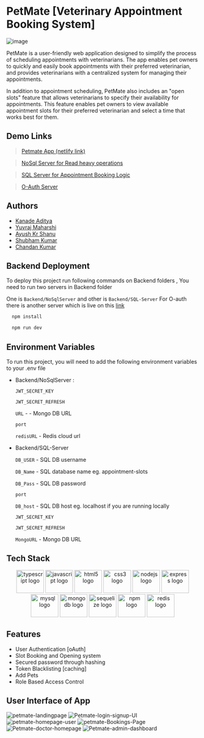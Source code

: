 
# PetMate [Veterinary Appointment Booking System]

![image](https://i.ibb.co/R4x3XMm/petmate-logo.png)

PetMate is a user-friendly web application designed to simplify the process of scheduling appointments with veterinarians. The app enables pet owners to quickly and easily book appointments with their preferred veterinarian, and provides veterinarians with a centralized system for managing their appointments.

In addition to appointment scheduling, PetMate also includes an "open slots" feature that allows veterinarians to specify their availability for appointments. This feature enables pet owners to view available appointment slots for their preferred veterinarian and select a time that works best for them.

## Demo Links

> [Petmate App (netlify link)](https://pet-mate-veterinary.netlify.app/)  

> [NoSql Server for Read heavy operations](https://encouraging-fox-veil.cyclic.app/)

> [SQL Server for Appointment Booking Logic](https://dark-lime-clownfish-wear.cyclic.app/)

> [O-Auth Server ](https://salmon-coral-gear.cyclic.app/)
## Authors

- [Kanade Aditya](https://www.github.com/octokatherine)
- [Yuvraj Maharshi](https://github.com/Yuvraj1307)
- [Ayush Kr Shanu](https://github.com/Ayush-kr-shanu)
- [Shubham Kumar](https://github.com/shubhamprakash911)
- [Chandan Kumar](https://github.com/Vchandankumarr)




## Backend Deployment

To deploy this project run following commands on Backend folders ,
You need to run two servers in Backend folder 

One is `Backend/NoSqlServer` and other is  `Backend/SQL-Server`
For O-auth there is another server which is live on this  [link](https://salmon-coral-gear.cyclic.app/)

```bash
  npm install
```

```bash
  npm run dev
```


## Environment Variables

To run this project, you will need to add the following environment variables to your .env file
* Backend/NoSqlServer : 

    `JWT_SECRET_KEY`

    `JWT_SECRET_REFRESH`

    `URL` - - Mongo DB URL

    `port`

    `redisURL` - Redis cloud url 
               
*  Backend/SQL-Server   

    `DB_USER` - SQL DB username

    `DB_Name` - SQL database name eg. appointment-slots

    `DB_Pass` - SQL DB password

    `port`

    `DB_host`   - SQL DB host eg. localhost if you are running locally

    `JWT_SECRET_KEY`

    `JWT_SECRET_REFRESH`

    `MongoURL`  - Mongo DB URL

## Tech Stack

  <div align="center">
  <img src="https://cdn.jsdelivr.net/gh/devicons/devicon/icons/typescript/typescript-original.svg" height="60" width="72" alt="typescript logo"  />
  <img src="https://cdn.jsdelivr.net/gh/devicons/devicon/icons/javascript/javascript-original.svg" height="60" width="72" alt="javascript logo"  />
  <img src="https://cdn.jsdelivr.net/gh/devicons/devicon/icons/html5/html5-original.svg" height="60" width="72" alt="html5 logo"  />
  <img src="https://cdn.jsdelivr.net/gh/devicons/devicon/icons/css3/css3-original.svg" height="60" width="72" alt="css3 logo"  />
  <img src="https://cdn.jsdelivr.net/gh/devicons/devicon/icons/nodejs/nodejs-original.svg" height="60" width="72" alt="nodejs logo"  />
  <img src="https://cdn.jsdelivr.net/gh/devicons/devicon/icons/express/express-original.svg" height="60" width="72" alt="express logo"  />
  <img src="https://cdn.jsdelivr.net/gh/devicons/devicon/icons/mysql/mysql-original.svg" height="60" width="72" alt="mysql logo"  />
  <img src="https://cdn.jsdelivr.net/gh/devicons/devicon/icons/mongodb/mongodb-original.svg" height="60" width="72" alt="mongodb logo"  />
  <img src="https://cdn.jsdelivr.net/gh/devicons/devicon/icons/sequelize/sequelize-original.svg" height="60" width="72" alt="sequelize logo"  />
  <img src="https://cdn.jsdelivr.net/gh/devicons/devicon/icons/npm/npm-original-wordmark.svg" height="60" width="72" alt="npm logo"  />
  <img src="https://cdn.jsdelivr.net/gh/devicons/devicon/icons/redis/redis-original.svg" height="60" width="72" alt="redis logo"  />
  </div>
  
  
  ## Features

- User Authentication [oAuth]
- Slot Booking and Opening system 
- Secured password through hashing 
- Token Blacklisting [caching]
- Add Pets  
- Role Based Access Control 


## User Interface of App 

<img src="https://i.ibb.co/GtFLtVs/petmate-landingpage.png" alt="petmate-landingpage" border="0">
<img src="https://i.ibb.co/Z1BDLdj/Petmate-login-signup-UI.png" alt="Petmate-login-signup-UI" border="0">
<img src="https://i.ibb.co/K9YgF2f/petmate-homepage-user.png" alt="petmate-homepage-user" border="0">
<img src="https://i.ibb.co/hCbc8DQ/petmate-Bookings-Page.png" alt="petmate-Bookings-Page" border="0">
<img src="https://i.ibb.co/h9R8FF7/Petmate-doctor-homepage.png" alt="Petmate-doctor-homepage" border="0">
<img src="https://i.ibb.co/MCSbNpm/admin-Dashboard.png" alt="Petmate-admin-dashboard" border="0">

